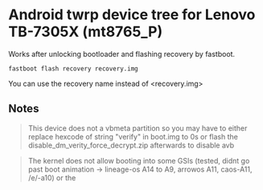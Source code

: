 # Android twrp device tree for Lenovo TB-7305X (mt8765_P)


Works after unlocking bootloader and flashing recovery by fastboot.

```
fastboot flash recovery recovery.img
```

You can use the recovery name instead of <recovery.img>


## Notes
> This device does not a vbmeta partition so you may have to either replace hexcode of string "verify" in boot.img to 0s or flash the disable_dm_verity_force_decrypt.zip afterwards to disable avb

> The kernel does not allow booting into some GSIs (tested, didnt go past boot animation -> lineage-os A14 to A9, arrowos A11, caos-A11, /e/-a10) or the 
